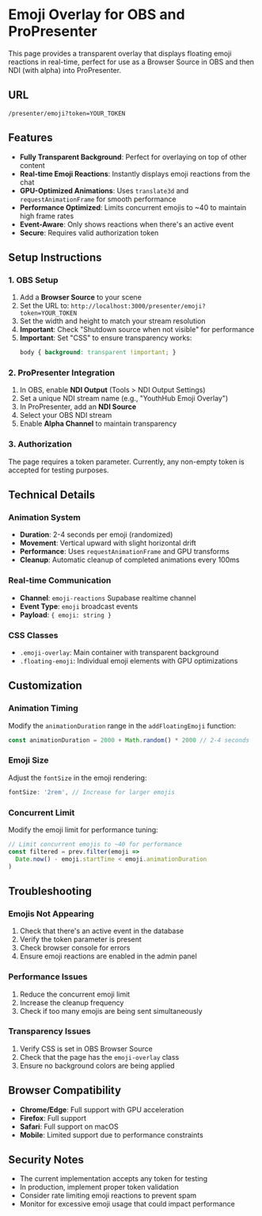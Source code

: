 # Emoji Overlay for OBS and ProPresenter

This page provides a transparent overlay that displays floating emoji reactions in real-time, perfect for use as a Browser Source in OBS and then NDI (with alpha) into ProPresenter.

## URL

```
/presenter/emoji?token=YOUR_TOKEN
```

## Features

- **Fully Transparent Background**: Perfect for overlaying on top of other content
- **Real-time Emoji Reactions**: Instantly displays emoji reactions from the chat
- **GPU-Optimized Animations**: Uses `translate3d` and `requestAnimationFrame` for smooth performance
- **Performance Optimized**: Limits concurrent emojis to ~40 to maintain high frame rates
- **Event-Aware**: Only shows reactions when there's an active event
- **Secure**: Requires valid authorization token

## Setup Instructions

### 1. OBS Setup

1. Add a **Browser Source** to your scene
2. Set the URL to: `http://localhost:3000/presenter/emoji?token=YOUR_TOKEN`
3. Set the width and height to match your stream resolution
4. **Important**: Check "Shutdown source when not visible" for performance
5. **Important**: Set "CSS" to ensure transparency works:
   ```css
   body { background: transparent !important; }
   ```

### 2. ProPresenter Integration

1. In OBS, enable **NDI Output** (Tools > NDI Output Settings)
2. Set a unique NDI stream name (e.g., "YouthHub Emoji Overlay")
3. In ProPresenter, add an **NDI Source**
4. Select your OBS NDI stream
5. Enable **Alpha Channel** to maintain transparency

### 3. Authorization

The page requires a token parameter. Currently, any non-empty token is accepted for testing purposes.

## Technical Details

### Animation System

- **Duration**: 2-4 seconds per emoji (randomized)
- **Movement**: Vertical upward with slight horizontal drift
- **Performance**: Uses `requestAnimationFrame` and GPU transforms
- **Cleanup**: Automatic cleanup of completed animations every 100ms

### Real-time Communication

- **Channel**: `emoji-reactions` Supabase realtime channel
- **Event Type**: `emoji` broadcast events
- **Payload**: `{ emoji: string }`

### CSS Classes

- `.emoji-overlay`: Main container with transparent background
- `.floating-emoji`: Individual emoji elements with GPU optimizations

## Customization

### Animation Timing

Modify the `animationDuration` range in the `addFloatingEmoji` function:

```typescript
const animationDuration = 2000 + Math.random() * 2000 // 2-4 seconds
```

### Emoji Size

Adjust the `fontSize` in the emoji rendering:

```typescript
fontSize: '2rem', // Increase for larger emojis
```

### Concurrent Limit

Modify the emoji limit for performance tuning:

```typescript
// Limit concurrent emojis to ~40 for performance
const filtered = prev.filter(emoji => 
  Date.now() - emoji.startTime < emoji.animationDuration
)
```

## Troubleshooting

### Emojis Not Appearing

1. Check that there's an active event in the database
2. Verify the token parameter is present
3. Check browser console for errors
4. Ensure emoji reactions are enabled in the admin panel

### Performance Issues

1. Reduce the concurrent emoji limit
2. Increase the cleanup frequency
3. Check if too many emojis are being sent simultaneously

### Transparency Issues

1. Verify CSS is set in OBS Browser Source
2. Check that the page has the `emoji-overlay` class
3. Ensure no background colors are being applied

## Browser Compatibility

- **Chrome/Edge**: Full support with GPU acceleration
- **Firefox**: Full support
- **Safari**: Full support on macOS
- **Mobile**: Limited support due to performance constraints

## Security Notes

- The current implementation accepts any token for testing
- In production, implement proper token validation
- Consider rate limiting emoji reactions to prevent spam
- Monitor for excessive emoji usage that could impact performance
